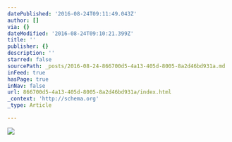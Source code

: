```yaml
---
datePublished: '2016-08-24T09:11:49.043Z'
author: []
via: {}
dateModified: '2016-08-24T09:10:21.399Z'
title: ''
publisher: {}
description: ''
starred: false
sourcePath: _posts/2016-08-24-866700d5-4a13-405d-8005-8a2d46bd931a.md
inFeed: true
hasPage: true
inNav: false
url: 866700d5-4a13-405d-8005-8a2d46bd931a/index.html
_context: 'http://schema.org'
_type: Article

---
```

![](https://the-grid-user-content.s3-us-west-2.amazonaws.com/7b87949c-2c02-4fe9-99fd-c396d8aadb6f.jpg)